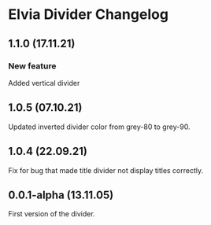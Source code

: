 # Elvia Divider Changelog

## 1.1.0 (17.11.21)

### New feature

Added vertical divider

## 1.0.5 (07.10.21)

Updated inverted divider color from grey-80 to grey-90.

## 1.0.4 (22.09.21)

Fix for bug that made title divider not display titles correctly.

## 0.0.1-alpha (13.11.05)

First version of the divider.
